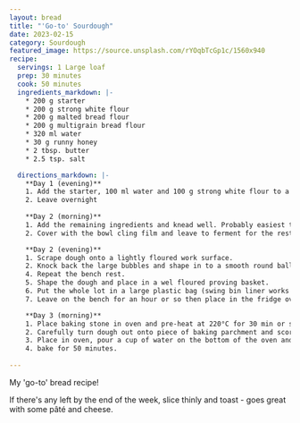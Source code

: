 ```yaml
---
layout: bread
title: "'Go-to' Sourdough"
date: 2023-02-15
category: Sourdough
featured_image: https://source.unsplash.com/rYOqbTcGp1c/1560x940
recipe:
  servings: 1 Large loaf
  prep: 30 minutes
  cook: 50 minutes
  ingredients_markdown: |-
    * 200 g starter
    * 200 g strong white flour
    * 200 g malted bread flour
    * 200 g multigrain bread flour
    * 320 ml water
    * 30 g runny honey
    * 2 tbsp. butter
    * 2.5 tsp. salt

  directions_markdown: |-
    **Day 1 (evening)**
    1. Add the starter, 100 ml water and 100 g strong white flour to a bowl and mix.
    2. Leave overnight
    
    **Day 2 (morning)**
    1. Add the remaining ingredients and knead well. Probably easiest to use a mixer with a dough hook. You can do it by hand but it will take a while.
    2. Cover with the bowl cling film and leave to ferment for the rest of the day

    **Day 2 (evening)**
    1. Scrape dough onto a lightly floured work surface.
    2. Knock back the large bubbles and shape in to a smooth round ball. Cover with the bowl and leave for 10 min (bench rest)
    4. Repeat the bench rest.
    5. Shape the dough and place in a wel floured proving basket.
    6. Put the whole lot in a large plastic bag (swing bin liner works well). Trap plenty of air in the bag so it's well away from the surface of the dough.
    7. Leave on the bench for an hour or so then place in the fridge over night.

    **Day 3 (morning)**
    1. Place baking stone in oven and pre-heat at 220°C for 30 min or so.
    2. Carefully turn dough out onto piece of baking parchment and score with your favourite pattern.
    3. Place in oven, pour a cup of water on the bottom of the oven and turn down to 160°C
    4. bake for 50 minutes.
   
---
```

My 'go-to' bread recipe!

If there's any left by the end of the week, slice thinly and toast - goes great with some pâté and cheese.